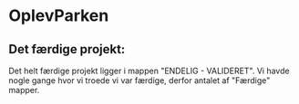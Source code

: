 # OplevParken

## Det færdige projekt:
Det helt færdige projekt ligger i mappen "ENDELIG - VALIDERET".
Vi havde nogle gange hvor vi troede vi var færdige, derfor antalet af "Færdige" mapper.
